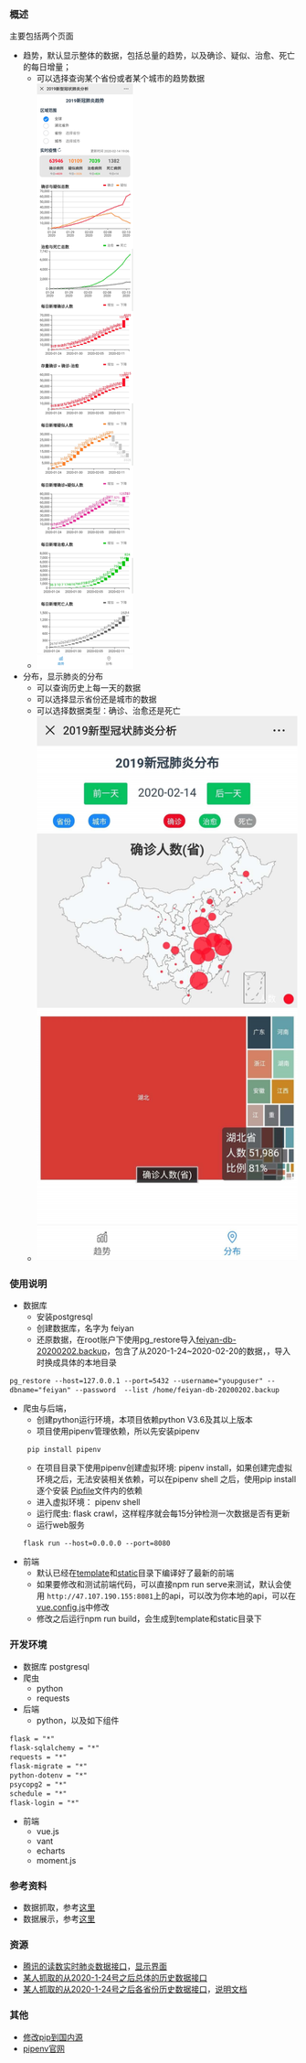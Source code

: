 ### 概述
主要包括两个页面
- 趋势，默认显示整体的数据，包括总量的趋势，以及确诊、疑似、治愈、死亡的每日增量；
  - 可以选择查询某个省份或者某个城市的趋势数据
  - ![trend page](/doc/trend.jpg)
- 分布，显示肺炎的分布
  - 可以查询历史上每一天的数据
  - 可以选择显示省份还是城市的数据
  - 可以选择数据类型：确诊、治愈还是死亡
  - ![distribute page](/doc/distribute.jpg)

### 使用说明
- 数据库
  - 安装postgresql
  - 创建数据库，名字为 feiyan
  - 还原数据，在root账户下使用pg_restore导入[feiyan-db-20200202.backup](https://github.com/yangguichun/2019-wuhan-nCoV/tree/master/data)，包含了从2020-1-24~2020-02-20的数据，，导入时换成具体的本地目录
```shell
pg_restore --host=127.0.0.1 --port=5432 --username="youpguser" --dbname="feiyan" --password  --list /home/feiyan-db-20200202.backup
```
- 爬虫与后端，
  - 创建python运行环境，本项目依赖python V3.6及其以上版本
  - 项目使用pipenv管理依赖，所以先安装pipenv
  ```shell
   pip install pipenv
   ```
  - 在项目目录下使用pipenv创建虚拟环境: pipenv install，如果创建完虚拟环境之后，无法安装相关依赖，可以在pipenv shell 之后，使用pip install 逐个安装 [Pipfile](https://github.com/yangguichun/2019-wuhan-nCoV/blob/master/Pipfile)文件内的依赖
  - 进入虚拟环境： pipenv shell
  - 运行爬虫: flask crawl，这样程序就会每15分钟检测一次数据是否有更新
  - 运行web服务
  ```shell
  flask run --host=0.0.0.0 --port=8080
  ```
- 前端
  - 默认已经在[template](https://github.com/yangguichun/2019-wuhan-nCoV/tree/master/templates)和[static](https://github.com/yangguichun/2019-wuhan-nCoV/tree/master/static)目录下编译好了最新的前端
  - 如果要修改和测试前端代码，可以直接npm run serve来测试，默认会使用 `http://47.107.190.155:8081`上的api，可以改为你本地的api，可以在[vue.config.js](https://github.com/yangguichun/2019-wuhan-nCoV/blob/master/ncov-ui/vue.config.js)中修改
  - 修改之后运行npm run build，会生成到template和static目录下


### 开发环境
- 数据库 postgresql
- 爬虫
  - python
  - requests
- 后端
  - python，以及如下组件
```
flask = "*"
flask-sqlalchemy = "*"
requests = "*"
flask-migrate = "*"
python-dotenv = "*"
psycopg2 = "*"
schedule = "*"
flask-login = "*"
```
- 前端
  - vue.js
  - vant
  - echarts
  - moment.js


### 参考资料
- 数据抓取，参考[这里](https://github.com/BlankerL/DXY-2019-nCoV-Crawler)
- 数据展示，参考[这里](https://blog.csdn.net/xufive/article/details/104093197)

### 资源
- [腾讯的读数实时肺炎数据接口](https://service-f9fjwngp-1252021671.bj.apigw.tencentcs.com/release/pneumonia)，[显示界面](https://news.qq.com/zt2020/page/feiyan.htm#charts)
- [某人抓取的从2020-1-24号之后总体的历史数据接口](https://lab.isaaclin.cn/nCoV/api/overall?latest=0)
- [某人抓取的从2020-1-24号之后各省份历史数据接口](https://lab.isaaclin.cn/nCoV/api/area?latest=0)，[说明文档](https://lab.isaaclin.cn/nCoV/)


### 其他
- [修改pip到国内源](https://www.cnblogs.com/schut/p/10410087.html)
- [pipenv官网](https://github.com/pypa/pipenv)
